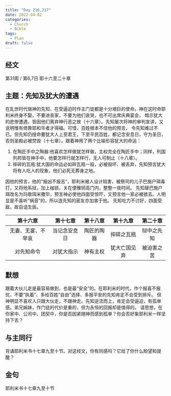```yaml
---
title: "Day 216,217"
date: 2022-04-02
categories:
  - Church
  - Bible
tags:
  - Plan
draft: false
---
```


## 经文
第31周 / 第6,7日 耶十六至二十章

## 主题：先知及犹大的遭遇
在乱世时代做神的先知、在受逼迫时作主门徒都是十分艰巨的使命。神在这时命耶利米终身不娶，不要进丧家，不要为他们哀哭，也不可出席庆典宴会，
暗示犹大的悲惨遭遇，皆因他们离弃神行恶之故（十六章）。先知屡次将神的审判宣讲，又说明惟有倚靠耶和华者才得福。可惜，百姓根本不信他的预言，
令先知难过不已。但先知仍授命要犹大人上至君王，下至平民百姓，都记念安息日，守为圣日，否则圣殿必被焚毁（十七章）。跟着神用了两个比喻形容犹大的命运：
1. 在陶匠手中之陶器∶他喜欢怎样做就怎样做，主权完全在陶匠手中；同样，列国列邦皆在神手中，他要怎样行就怎样行，无人可制止（十八章）。
2. 摔碎的瓦瓶∶犹大国的命运必如碎瓦瓶一般，必被毁坏、被丢弃，先知预言犹大将有人吃人的现象，他们必死无葬身之地。

因他的预言，他的“报凶不报吉”，耶利米被人设计陷害，被祭司的儿子巴施户珥毒打，又将他系狱，加上枷锁，关在便雅悯高门内，整整一夜时间。
先知替巴施户珥改名为玛歌珥米撒毕，预言神必使他四面受惊吓，又预言他一家必被掳去。人明显是不喜听“祸音”的，所以连先知的密友亦加害于他。
先知吃力不讨好，四面受敌，故自诅生辰。

|    第十六章     |   第十七章   |  第十八章   |   第十九章   |  第二十章   |
|:-----------:|:--------:|:-------:|:--------:|:-------:|
|  无妻、无宴、不举哀  |  当记念安息日  |  陶匠的陶器  |  摔碎之瓦瓶   |  狱中之先知  |
|    对先知命令    |  对犹大指示   |  神有主权   |  犹大亡国见弃  |  被迫害之苦  |

## 默想
跟着大伙儿走是最容易做到，也是最“安全”的。在耶利米的时代，作个报喜不报忧、不要“执着”、多给百姓“自由”选择、多报平安的先知肯定不会受到排斥。
但神明显不喜欢人只跟大伙走，不跟神走。先知逆流而上，肯定会受逼迫，有孤单感。弟兄姊妹，作门徒的代价是重的，但为永恒的回报却是值得的。
请思想，在你家中、公司中、团契中，你是否因紧随神而感到孤单？你会否好象耶利米一样坚持下去？

## 与主同行
背诵耶利米书十七章九至十节。对这经文，你有同感吗？它给了你什么盼望和提醒？

## 金句
耶利米书十七章九至十节

[comment]: <> (## 附录)

